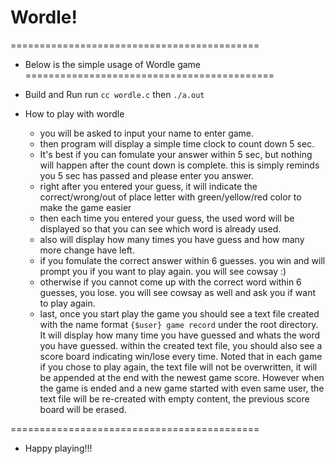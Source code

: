 # Wordle!
===========================================
* Below is the simple usage of Wordle game
===========================================

* Build and Run
run `cc wordle.c` then `./a.out`

* How to play with wordle
    * you will be asked to input your name to enter game.
    * then program will display a simple time clock to count down 5 sec.
    * It's best if you can fomulate your answer within 5 sec, but nothing will happen after the count down is complete. this is simply reminds you 5 sec has passed and please enter you answer.
    * right after you entered your guess, it will indicate the correct/wrong/out of place letter with green/yellow/red color to make the game easier
    * then each time you entered your guess, the used word will be displayed so that you can see which word is already used.
    * also will display how many times you have guess and how many more change have left.
    * if you fomulate the correct answer within 6 guesses. you win and will prompt you if you want to play again. you will see cowsay :)
    * otherwise if you cannot come up with the correct word within 6 guesses, you lose. you will see cowsay as well and ask you if want to play again.
    * last, once you start play the game you should see a text file created with the name format `{$user} game record` under the root directory. It will display how many time you have guessed and whats the word you have guessed. within the created text file, you should also see a score board indicating win/lose every time. Noted that in each game if you chose to play again, the text file will not be overwritten, it will be appended at the end with the newest game score. However when the game is ended and a new game started with even same user, the text file will be re-created with empty content, the previous score board will be erased.

===========================================
 - Happy playing!!!

